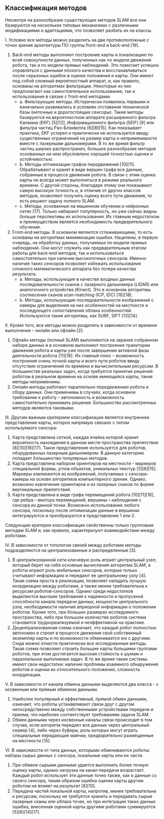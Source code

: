 ## Классификация методов

Несмотря на разнообразие существующих методов SLAM все они базируются на нескольких типовых механизмах с различными модификациями и адаптациями, что позволяет разбить их на классы. 

I. Условно все методы можно разделить на две противоположные с точки зрения архитектуры ПО группы front-end и back-end [19].
   1. Back-end методы выполняют построение карты и локализацию по всей совокупности данных, полученных как по модели движения робота, так и по модели прямых наблюдений. Это помогает успешно справляться с данными плохого качества и восстанавливаться после серьезных ошибок в оценке положения и карты. Они имеют под собой сложный вероятностный аппарат, и, как правило, основаны на алгоритмах фильтрации. Некоторые из них предполагают как самостоятельное использование, так и использование в связке с front-end методами.
      * a. Фильтрующие методы. Исторически появились первыми и изначально развивались в условиях отставания технической базы (неточные и дорогостоящие сенсоры). Такие методы базируются на вероятностном аппарате расширенного фильтра Калмана (EKF) [5][12], Информационного фильтра (SEIF) [9] или фильтра частиц Рао-Блэквелла [6][8][15]. Как показывает практика, EKF устарел и практически не используется ввиду существенных ограничений на размер карты и неприменимости вместе с лазерными дальномерами. В то же время фильтр частиц широко распространен, большое разнообразие методов основанных на нем обусловлено хорошей точностью оценки и устойчивостью.
      * b. Методы оптимизации графов передвижения [10][11]. Обрабатывают и хранят в виде вершин графа все данные, собранные в процессе движения робота. В связи с этим оценка карты не всегда может выполняться в режиме реального времени. С другой стороны, благодаря этому они показывают самую высокую точность и, в отличие от других классов методов, позволяют получить оценку всего пути движения, то есть решают задачу полного SLAM.
      * c. Методы, основанные на машинном обучении и нейронных сетях [17]. Только набирают популярность, но уже сейчас видны больше перспективы их использования. Их главным недостатком и преимуществом является необходимость предварительного обучения.
   2. Front-end методы. В основном являются сглаживающими, то есть основаны на алгоритмах минимизации ошибки. Нацелены, в первую очередь, на обработку данных, получаемых по модели прямых наблюдений. Они могут служить как предварительным этапом работы для back-end методов, так и использоваться самостоятельно при наличии высокоточных сенсоров. Именно наличие таких сенсоров позволяет избежать использования сложного математического аппарата без потери качества результата.
      * a. Методы, использующие в качестве входных данных последовательности сканов с лазерного дальномера (LIDAR) или аналогичного устройства (Kinect). Это в основном алгоритмы соотнесения сканов scan-matching (ICP, IDC) [16][18].
      * b. Методы, использующие последовательности изображений с камеры для выделения на них особенностей на местности и последующего сопоставления облака особенностей. Используются такие алгоритмы, как SURF, SIFT [13][14].

II. Кроме того, все методы можно разделить в зависимости от времени выполнения - онлайн или офлайн [2]. 
   1. Офлайн методы (полный SLAM) выполняются на заранее собранном наборе данных и в основном выполняют построение траектории движения робота и карты уже после завершения активной фазы деятельности робота [11][16]. Их главный плюс – возможность построения очень точной карты и всего пути роботов ввиду отсутствия ограничений по времени и вычислительным ресурсам. В большинстве реальных задач, когда требуется принятие решений роботом в реальном времени на основе имеющейся карты, такие методы неприменимы.
   2. Онлайн методы работают параллельно передвижению робота и сбору данных. Они применимы в случаях, когда основное требование к роботу – автономность и возможность самостоятельно принимать решения. Большинство рассмотренных методов являются таковыми.

III. Другим важным критерием классификации является внутреннее представление карты, которое напрямую связано с типом используемого сенсора:
   1. Карта представлена сеткой, каждая ячейка которой хранит вероятность нахождения в данном месте пространства препятствия [8][10][16][17]. Такое представление используется для роботов, оборудованных лазерным дальномером. В данную категорию попадает большинство популярных методов.
   2. Карта представлена набором ориентиров на местности - маркеров специальной формы, углов объектов, уникальных текстур [5][6][15]. Маркеры извлекаются из изображений, получаемых с сенсора-камеры на основе алгоритмов компьютерного зрения. Однако, возможно извлечение ориентиров и из лазерных сканов по форме вертикальных препятствий.
   3. Карта представлена в виде графа перемещений робота [10][11][16], где ребра – вектора перемещений, вершины – наблюдения c сенсора из данной точки. Возможно использование любого сенсора, поскольку после оптимизации данные в вершинах интегрируются и преобразуются в представление 1 или 2.
 
Следующие критерии классификации свойственны только групповым методам SLAM и, как правило, характеризуют взаимодействие между роботами.
 
IV. В зависимости от топологии связей между роботами методы подразделяются на централизованные и распределенные [3].  
   1. В централизованной сети ключевую роль играет центральный узел, который берет на себя основные вычисления алгоритма SLAM, а роботы играют роль мобильных сенсоров, которые только считывают информацию и передают ее центральному узлу [4]. Такая схема проста в реализации, позволяет наладить лучшую координацию между роботами, а также менее требовательна к ресурсам роботов-сенсоров. Однако среди недостатков выделяются высокие требования к надежности и пропускной способности канала передачи данных, мощности центрального узла, необходимости наличия априорной информации о положении роботов. Кроме того, при больших размерах исследуемого пространства, либо при большом количестве роботов система становится труднореализуемой и неэффективной на практике.
   2. Децентрализованная схема означает, что каждый робот полностью автономен и строит в процессе движения свой собственный экземпляр карты и по возможности обменивается ею с другими. Сюда можно отнести практически все исследованные методы. Такая схема позволяет строить большие карты большими группами роботов, при этом достигается высокая стойкость к шумам и параллельное выполнение задач. В то же время такие системы имеют свои недостатки: наличие проблемы взаимного обнаружения роботов и оценки их относительного положения, сложность координации.

V. В зависимости от канала обмена данными выделяются два класса - с косвенным или прямым обменом данными. 
   1. Наиболее популярный и эффективный, прямой обмен данными, означает, что роботы устанавливают связи друг с другом непосредственно между собственными устройствами передачи и приема, что наиболее соответствует требованиям задачи SLAM. 
   2. Обмен данными через косвенные каналы связи происходит в том случае, если алгоритм передает все данные через центральный сервер [4], либо через буферы, роль которых могут играть специальные передающие маячки, предварительно размещенные на местности [15].

VI. В зависимости от типа данных, которыми обмениваются роботы: наборы сырых данных с сенсора, локальные карты или их части. 
   1. При обмене сырыми данными удается выполнить более точную оценку карты, однако нагрузка на канал передачи возрастает. Каждый робот использует эти данные точно также, как и данные со своего сенсора, таким образом ошибка оценки карты другим роботом не влияет на результат [8][10].
   2. Передача частей локальной карты, напротив, менее требовательна к ресурсам, поскольку не требуется хранить и передавать сырые лазерные сканы или облака точек, но при интеграции таких данных ошибка, внесенная оценкой карты другими роботами суммируется [5][6][14][17].